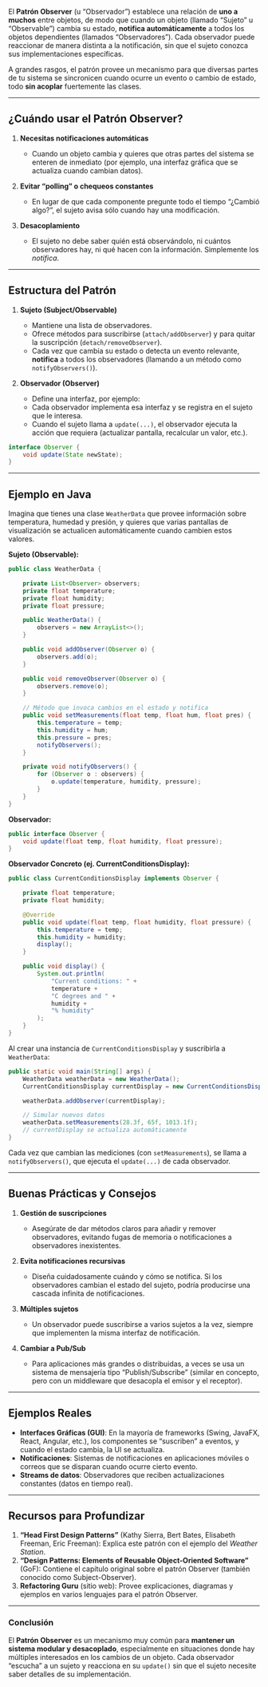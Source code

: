 El **Patrón Observer** (u “Observador”) establece una relación de **uno a muchos** entre objetos, de modo que cuando un objeto (llamado “Sujeto” u “Observable”) cambia su estado, **notifica automáticamente** a todos los objetos dependientes (llamados “Observadores”). Cada observador puede reaccionar de manera distinta a la notificación, sin que el sujeto conozca sus implementaciones específicas.

A grandes rasgos, el patrón provee un mecanismo para que diversas partes de tu sistema se sincronicen cuando ocurre un evento o cambio de estado, todo **sin acoplar** fuertemente las clases.

---

## ¿Cuándo usar el Patrón Observer?

1. **Necesitas notificaciones automáticas**
    
    - Cuando un objeto cambia y quieres que otras partes del sistema se enteren de inmediato (por ejemplo, una interfaz gráfica que se actualiza cuando cambian datos).
2. **Evitar “polling” o chequeos constantes**
    
    - En lugar de que cada componente pregunte todo el tiempo “¿Cambió algo?”, el sujeto avisa sólo cuando hay una modificación.
3. **Desacoplamiento**
    
    - El sujeto no debe saber quién está observándolo, ni cuántos observadores hay, ni qué hacen con la información. Simplemente los _notifica_.

---

## Estructura del Patrón

1. **Sujeto (Subject/Observable)**
    
    - Mantiene una lista de observadores.
    - Ofrece métodos para suscribirse (`attach/addObserver`) y para quitar la suscripción (`detach/removeObserver`).
    - Cada vez que cambia su estado o detecta un evento relevante, **notifica** a todos los observadores (llamando a un método como `notifyObservers()`).
2. **Observador (Observer)**
    - Define una interfaz, por ejemplo: 
	- Cada observador implementa esa interfaz y se registra en el sujeto que le interesa.
    - Cuando el sujeto llama a `update(...)`, el observador ejecuta la acción que requiera (actualizar pantalla, recalcular un valor, etc.).
```java
interface Observer {
    void update(State newState);
}
```

---

## Ejemplo en Java

Imagina que tienes una clase `WeatherData` que provee información sobre temperatura, humedad y presión, y quieres que varias pantallas de visualización se actualicen automáticamente cuando cambien estos valores.

**Sujeto (Observable):**

```java
public class WeatherData {

    private List<Observer> observers;
    private float temperature;
    private float humidity;
    private float pressure;

    public WeatherData() {
        observers = new ArrayList<>();
    }

    public void addObserver(Observer o) {
        observers.add(o);
    }

    public void removeObserver(Observer o) {
        observers.remove(o);
    }

    // Método que invoca cambios en el estado y notifica
    public void setMeasurements(float temp, float hum, float pres) {
        this.temperature = temp;
        this.humidity = hum;
        this.pressure = pres;
        notifyObservers();
    }

    private void notifyObservers() {
        for (Observer o : observers) {
            o.update(temperature, humidity, pressure);
        }
    }
}

```

**Observador:**

```java
public interface Observer {
    void update(float temp, float humidity, float pressure);
}

```

**Observador Concreto (ej. CurrentConditionsDisplay):**

```java
public class CurrentConditionsDisplay implements Observer {

    private float temperature;
    private float humidity;

    @Override
    public void update(float temp, float humidity, float pressure) {
        this.temperature = temp;
        this.humidity = humidity;
        display();
    }

    public void display() {
        System.out.println(
            "Current conditions: " +
            temperature +
            "C degrees and " +
            humidity +
            "% humidity"
        );
    }
}

```

Al crear una instancia de `CurrentConditionsDisplay` y suscribirla a `WeatherData`:

```java
public static void main(String[] args) {
    WeatherData weatherData = new WeatherData();
    CurrentConditionsDisplay currentDisplay = new CurrentConditionsDisplay();

    weatherData.addObserver(currentDisplay);

    // Simular nuevos datos
    weatherData.setMeasurements(28.3f, 65f, 1013.1f);
    // currentDisplay se actualiza automáticamente
}

```

Cada vez que cambian las mediciones (con `setMeasurements`), se llama a `notifyObservers()`, que ejecuta el `update(...)` de cada observador.

---

## Buenas Prácticas y Consejos

1. **Gestión de suscripciones**
    
    - Asegúrate de dar métodos claros para añadir y remover observadores, evitando fugas de memoria o notificaciones a observadores inexistentes.
2. **Evita notificaciones recursivas**
    
    - Diseña cuidadosamente cuándo y cómo se notifica. Si los observadores cambian el estado del sujeto, podría producirse una cascada infinita de notificaciones.
3. **Múltiples sujetos**
    
    - Un observador puede suscribirse a varios sujetos a la vez, siempre que implementen la misma interfaz de notificación.
4. **Cambiar a Pub/Sub**
    
    - Para aplicaciones más grandes o distribuidas, a veces se usa un sistema de mensajería tipo “Publish/Subscribe” (similar en concepto, pero con un middleware que desacopla el emisor y el receptor).

---

## Ejemplos Reales

- **Interfaces Gráficas (GUI)**: En la mayoría de frameworks (Swing, JavaFX, React, Angular, etc.), los componentes se “suscriben” a eventos, y cuando el estado cambia, la UI se actualiza.
- **Notificaciones**: Sistemas de notificaciones en aplicaciones móviles o correos que se disparan cuando ocurre cierto evento.
- **Streams de datos**: Observadores que reciben actualizaciones constantes (datos en tiempo real).

---

## Recursos para Profundizar

1. **“Head First Design Patterns”** (Kathy Sierra, Bert Bates, Elisabeth Freeman, Eric Freeman): Explica este patrón con el ejemplo del _Weather Station_.
2. **“Design Patterns: Elements of Reusable Object-Oriented Software”** (GoF): Contiene el capítulo original sobre el patrón Observer (también conocido como Subject-Observer).
3. **Refactoring Guru** (sitio web): Provee explicaciones, diagramas y ejemplos en varios lenguajes para el patrón Observer.

---

### Conclusión

El **Patrón Observer** es un mecanismo muy común para **mantener un sistema modular y desacoplado**, especialmente en situaciones donde hay múltiples interesados en los cambios de un objeto. Cada observador “escucha” a un sujeto y reacciona en su `update()` sin que el sujeto necesite saber detalles de su implementación.
